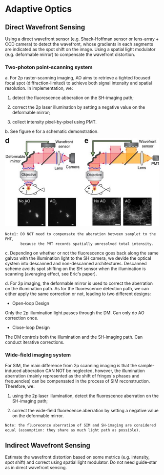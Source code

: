 # Adaptive Optics


## Direct Wavefront Sensing

Using a direct wavefront sensor (e.g. Shack-Hoffman sensor or lens-array + CCD camera) to detect the wavefront, whose gradients in each segments are indicated as the spot shift on the image. Using a spatial light modulator (e.g. deformable mirror) to compensate the wavefront distortion.


### Two-photon point-scanning system

a. For 2p raster-scanning imaging, AO aims to retrieve a tighted focused focal spot (diffraction-limited) to achieve both signal intensity and spatial resolution. In implementation, we: 

1) detect the fluorescence abberation on the SH-imaging path;

2) correct the 2p laser illumination by setting a negative value on the deformable mirror;

3) collect intensity pixel-by-pixel using PMT.

b. See figure e for a schematic demonstration.

![figure e](https://github.com/Jessie-ucb/Adaptive-Optics/blob/master/nmeth.4218-F3.jpg)

```
Note1: DO NOT need to compensate the aberation between samplet to the PMT, 
       because the PMT records spatially unresolved total intensity. 
```

c. Depending on whether or not the fluorescence goes back along the same galvos with the illumination light to the SH camera, we devide the optical system into descanned and non-descanned architectures. Descanned scheme avoids spot shifting on the SH sensor when the illumination is scanning (averaging effect, see Eric's paper).

d. For 2p imaging, the deformable mirror is used to correct the aberration on the illumination path. As for the fluorescence detection path, we can either apply the same correction or not, leading to two different designs:

* Open-loop Design

Only the 2p illumination light passes through the DM. Can only do AO correction once.

* Close-loop Design

The DM controls both the illumination and the SH-imaging path. Can conduct iterative corrections.



### Wide-field imaging system

For SIM, the main difference from 2p scanning imaging is that the sample-induced abberation CAN NOT be neglected, however, the illumination aberration (mainly represented as the shift of fringes's phases and frequencies) can be compensated in the process of SIM reconstruction. Therefore, we: 

1) using the 2p laser illumination, detect the fluorescence aberration on the SH-imaging path;

2) correct the wide-field fluorecence aberration by setting a negative value on the deformable mirror.

 ```
 Note: the fluorecence aberration of SIM and SH-imaging are considered equal (assumption: they share as much light path as possible).
 ```



## Indirect Wavefront Sensing

Estimate the wavefront distortion based on some metrics (e.g. intensity, spot shift) and correct using spatial light modulator. Do not need guide-star as in direct wavefront sensing. 




